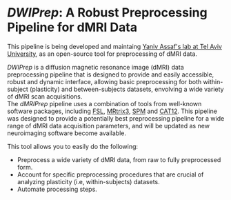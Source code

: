 # _DWIPrep_: A Robust Preprocessing Pipeline for dMRI Data

This pipeline is being developed and maintaing [Yaniv Assaf's lab at Tel Aviv University](https://www.yalab.sites.tau.ac.il/), as an open-source tool for preprocessing of dMRI data.

_DWIPrep_ is a diffusion magnetic resonance image (dMRI) data preprocessing pipeline that is designed to provide and easily accessible, robust and dynamic interface, allowing basic preprocessing for both within-subject (plasticity) and between-subjects datasets, envolving a wide variety of dMRI scan acquisitions. <br />
The _dMRIPrep_ pipeline uses a combination of tools from well-known software packages, including [FSL](https://fsl.fmrib.ox.ac.uk/fsl/fslwiki/), [MRtrix3](https://mrtrix.readthedocs.io/en/latest/), [SPM](https://www.fil.ion.ucl.ac.uk/spm/) and [CAT12](http://www.neuro.uni-jena.de/cat/). This pipeline was designed to provide a potentially best preprocessing pipeline for a wide range of dMRI data acquisition parameters, and will be updated as new neuroimaging software become available.

This tool allows you to easily do the following:

- Preprocess a wide variety of dMRI data, from raw to fully preprocessed form.
- Account for specific preprocessing procedures that are crucial of analyzing plasticity (i.e, within-subjects) datasets.
- Automate processing steps.

